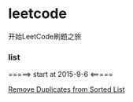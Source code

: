 # leetcode
开始LeetCode刷题之旅

### list
=====> start at 2015-9-6 <=====

[Remove Duplicates from Sorted List](src/main/java/xubai/leetcode/list/RemoveDuplicatesFromSortedArray.java)
